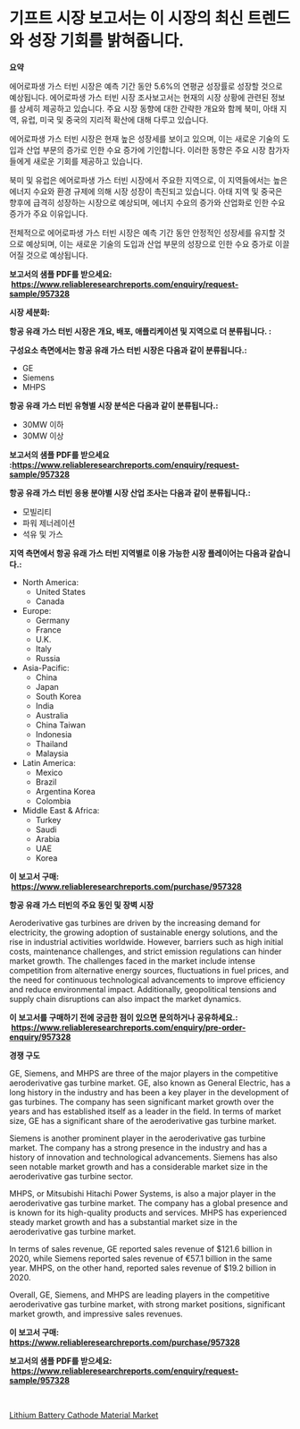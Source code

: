 <p><h1>기프트 시장 보고서는 이 시장의 최신 트렌드와 성장 기회를 밝혀줍니다.</h1></p><p><strong>요약</strong></p>
<p><p>에어로파생 가스 터빈 시장은 예측 기간 동안 5.6%의 연평균 성장률로 성장할 것으로 예상됩니다. 에어로파생 가스 터빈 시장 조사보고서는 현재의 시장 상황에 관련된 정보를 상세히 제공하고 있습니다. 주요 시장 동향에 대한 간략한 개요와 함께 북미, 아태 지역, 유럽, 미국 및 중국의 지리적 확산에 대해 다루고 있습니다.</p><p>에어로파생 가스 터빈 시장은 현재 높은 성장세를 보이고 있으며, 이는 새로운 기술의 도입과 산업 부문의 증가로 인한 수요 증가에 기인합니다. 이러한 동향은 주요 시장 참가자들에게 새로운 기회를 제공하고 있습니다.</p><p>북미 및 유럽은 에어로파생 가스 터빈 시장에서 주요한 지역으로, 이 지역들에서는 높은 에너지 수요와 환경 규제에 의해 시장 성장이 촉진되고 있습니다. 아태 지역 및 중국은 향후에 급격히 성장하는 시장으로 예상되며, 에너지 수요의 증가와 산업화로 인한 수요 증가가 주요 이유입니다.</p><p>전체적으로 에어로파생 가스 터빈 시장은 예측 기간 동안 안정적인 성장세를 유지할 것으로 예상되며, 이는 새로운 기술의 도입과 산업 부문의 성장으로 인한 수요 증가로 이끌어질 것으로 예상됩니다.</p></p>
<p><strong>보고서의 샘플 PDF를 받으세요: &nbsp;<a href="https://www.reliableresearchreports.com/enquiry/request-sample/957328">https://www.reliableresearchreports.com/enquiry/request-sample/957328</a></strong></p>
<p><strong>시장 세분화:</strong></p>
<p><strong> 항공 유래 가스 터빈 시장은 개요, 배포, 애플리케이션 및 지역으로 더 분류됩니다. :</strong></p>
<p><strong>구성요소 측면에서는 항공 유래 가스 터빈 시장은 다음과 같이 분류됩니다.:</strong></p>
<p><ul><li>GE</li><li>Siemens</li><li>MHPS</li></ul></p>
<p><strong> 항공 유래 가스 터빈 유형별 시장 분석은 다음과 같이 분류됩니다.:</strong></p>
<p><ul><li>30MW 이하</li><li>30MW 이상</li></ul></p>
<p><strong>보고서의 샘플 PDF를 받으세요 :<a href="https://www.reliableresearchreports.com/enquiry/request-sample/957328">https://www.reliableresearchreports.com/enquiry/request-sample/957328</a></strong></p>
<p><strong> 항공 유래 가스 터빈 응용 분야별 시장 산업 조사는 다음과 같이 분류됩니다.:</strong></p>
<p><ul><li>모빌리티</li><li>파워 제너레이션</li><li>석유 및 가스</li></ul></p>
<p><strong>지역 측면에서 항공 유래 가스 터빈 지역별로 이용 가능한 시장 플레이어는 다음과 같습니다.:</strong></p>
<p><ul>
    <li>
        North America:
        <ul>
            <li>United States</li>
            <li>Canada</li>
        </ul>
    </li>
    <li>
        Europe:
        <ul>
            <li>Germany</li>
            <li>France</li>
            <li>U.K.</li>
            <li>Italy</li>
            <li>Russia</li>
        </ul>
    </li>
    <li>
        Asia-Pacific:
        <ul>
            <li>China</li>
            <li>Japan</li>
            <li>South Korea</li>
            <li>India</li>
            <li>Australia</li>
            <li>China Taiwan</li>
            <li>Indonesia</li>
            <li>Thailand</li>
            <li>Malaysia</li>
        </ul>
    </li>
    <li>
        Latin America:
        <ul>
            <li>Mexico</li>
            <li>Brazil</li>
            <li>Argentina Korea</li>
            <li>Colombia</li>
        </ul>
    </li>
    <li>
        Middle East & Africa:
        <ul>
            <li>Turkey</li>
            <li>Saudi</li>
            <li>Arabia</li>
            <li>UAE</li>
            <li>Korea</li>
        </ul>
    </li>
    </ul></p>
<p><strong>이 보고서 구매: &nbsp;<a href="https://www.reliableresearchreports.com/purchase/957328">https://www.reliableresearchreports.com/purchase/957328</a></strong></p>
<p><strong>항공 유래 가스 터빈의 주요 동인 및 장벽 시장</strong></p>
<p><p>Aeroderivative gas turbines are driven by the increasing demand for electricity, the growing adoption of sustainable energy solutions, and the rise in industrial activities worldwide. However, barriers such as high initial costs, maintenance challenges, and strict emission regulations can hinder market growth. The challenges faced in the market include intense competition from alternative energy sources, fluctuations in fuel prices, and the need for continuous technological advancements to improve efficiency and reduce environmental impact. Additionally, geopolitical tensions and supply chain disruptions can also impact the market dynamics.</p></p>
<p><strong>이 보고서를 구매하기 전에 궁금한 점이 있으면 문의하거나 공유하세요.: &nbsp;<a href="https://www.reliableresearchreports.com/enquiry/pre-order-enquiry/957328">https://www.reliableresearchreports.com/enquiry/pre-order-enquiry/957328</a></strong></p>
<p><strong>경쟁 구도</strong></p>
<p><p>GE, Siemens, and MHPS are three of the major players in the competitive aeroderivative gas turbine market. GE, also known as General Electric, has a long history in the industry and has been a key player in the development of gas turbines. The company has seen significant market growth over the years and has established itself as a leader in the field. In terms of market size, GE has a significant share of the aeroderivative gas turbine market.</p><p>Siemens is another prominent player in the aeroderivative gas turbine market. The company has a strong presence in the industry and has a history of innovation and technological advancements. Siemens has also seen notable market growth and has a considerable market size in the aeroderivative gas turbine sector.</p><p>MHPS, or Mitsubishi Hitachi Power Systems, is also a major player in the aeroderivative gas turbine market. The company has a global presence and is known for its high-quality products and services. MHPS has experienced steady market growth and has a substantial market size in the aeroderivative gas turbine market.</p><p>In terms of sales revenue, GE reported sales revenue of $121.6 billion in 2020, while Siemens reported sales revenue of €57.1 billion in the same year. MHPS, on the other hand, reported sales revenue of $19.2 billion in 2020.</p><p>Overall, GE, Siemens, and MHPS are leading players in the competitive aeroderivative gas turbine market, with strong market positions, significant market growth, and impressive sales revenues.</p></p>
<p><strong>이 보고서 구매: &nbsp; <a href="https://www.reliableresearchreports.com/purchase/957328">https://www.reliableresearchreports.com/purchase/957328</a></strong></p>
<p><strong>보고서의 샘플 PDF를 받으세요: &nbsp;<a href="https://www.reliableresearchreports.com/enquiry/request-sample/957328">https://www.reliableresearchreports.com/enquiry/request-sample/957328</a></strong><strong></strong></p>
<p>&nbsp;</p>
<p><p><a href="https://confirmed-shield-e13.notion.site/Lithium-Battery-Cathode-Material-Market-Size-Global-Industry-Overview-Market-Segmentation-and-Fore-cf55ee5b3911479d90bce6e2b03c4c5a">Lithium Battery Cathode Material Market</a></p></p>